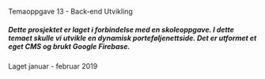 Temaoppgave 13 - Back-end Utvikling

##### Dette prosjektet er laget i forbindelse med en skoleoppgave. I dette temaet skulle vi utvikle en dynamisk porteføljenettside. Det er utformet et eget CMS og brukt Google Firebase. 

Laget januar - februar 2019

